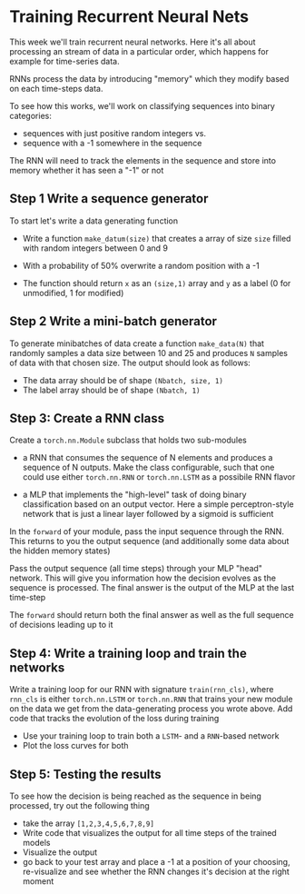 # Training Recurrent Neural Nets

This week we'll train recurrent neural networks. Here it's all about processing an stream of data in a particular order, which happens for example for time-series data.

RNNs process the data by introducing "memory" which they modify based on each time-steps data.

To see how this works, we'll work on classifying sequences into binary categories:

* sequences with just positive random integers vs.
* sequence with a -1 somewhere in the sequence

The RNN will need to track the elements in the sequence and store into memory whether it has seen a "-1" or not



## Step 1 Write a sequence generator

To start let's write a data generating function 

* Write a function `make_datum(size)` that creates a array of size `size` filled with random integers between 0 and 9

* With a probability of 50% overwrite a random position with a -1

* The function should return `x` as an `(size,1)` array and `y` as a label (0 for unmodified, 1 for modified)

## Step 2 Write a mini-batch generator

To generate minibatches of data create a function `make_data(N)` that randomly samples a data size between 10 and 25 and produces `N` samples of data with that chosen size. The output should look as follows:

* The data array should be of shape `(Nbatch, size, 1)`
* The label array should be of shape `(Nbatch, 1)`

## Step 3: Create a RNN class

Create a `torch.nn.Module` subclass that holds two sub-modules

* a RNN that consumes the sequence of N elements and produces a sequence of N outputs. Make the class configurable, such that one could use either `torch.nn.RNN` or `torch.nn.LSTM` as a possibile RNN flavor


* a MLP that implements the "high-level" task of doing binary classification based on an output vector. Here a simple perceptron-style network that is just a linear layer followed by a sigmoid is sufficient

In the `forward` of your module, pass the input sequence through the RNN. This returns to you the output sequence (and additionally some data about the hidden memory states)

Pass the output sequence (all time steps) through your MLP "head" network. This will give you information how the decision evolves as the sequence is processed. The final answer is the output of the MLP at the last time-step

The `forward` should return both the final answer as well as the full sequence of decisions leading up to it

## Step 4: Write a training loop and train the networks

Write a training loop for our RNN with signature `train(rnn_cls)`, where `rnn_cls` is either `torch.nn.LSTM` or `torch.nn.RNN` that trains your new module on the data we get from the data-generating process you wrote above. Add code that tracks the evolution of the loss during training

* Use your training loop to train both a `LSTM`- and a `RNN`-based network
* Plot the loss curves for both

## Step 5: Testing the results

To see how the decision is being reached as the sequence in being processed, try out the following thing

* take the array `[1,2,3,4,5,6,7,8,9]`
* Write code that visualizes the output for all time steps of the trained models
* Visualize the output
* go back to your test array and place a -1 at a position of your choosing, re-visualize and see whether the RNN changes it's decision at the right moment
